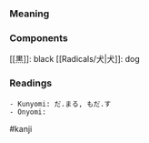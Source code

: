 ### Meaning



### Components

[[黒]]: black [[Radicals/犬|犬]]: dog

### Readings

```
- Kunyomi: だ.まる, もだ.す
- Onyomi: 
```

#kanji